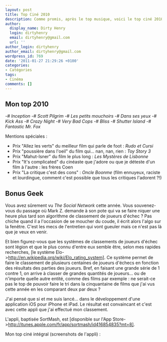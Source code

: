 ```yaml
---
layout: post
title: Top Ciné 2010
description: Comme promis, après le top musique, voici le top ciné 2010.
author:
  display_name: Dirty Henry
  login: dirtyhenry
  email: dirtyhenry@gmail.com
  url: ''
author_login: dirtyhenry
author_email: dirtyhenry@gmail.com
wordpress_id: 769
date: '2011-01-27 21:29:26 +0100'
categories:
- Catégories
tags:
- Cinéma
comments: []
---
```

<h2>Mon top 2010</h2>

-# *Inception*
-# *Scott Pilgrim*
-# *Les petits mouchoirs*
-# *Dans ses yeux*
-# *Kick Ass*
-# *Crazy Night*
-# *Very Bad Cops*
-# *Bliss*
-# *Shutter Island*
-# *Fantastic Mr. Fox*

Mentions spéciales :

- Prix "Allez les verts" du meilleur film qui parle de foot : *Rudo et Cursi*
- Prix "poussière dans l'oeil" du film qui... nan, nan, rien : *Toy Story 3*
- Prix "Mahut-Isner" du film le plus long : *Les Mystères de Lisbonne*
- Prix "It's complicated" du cinéaste que j'adore ou que je déteste d'un film à l'autre : les frères Coen
- Prix "La critique c'est des cons" : *Oncle Boonme* (film ennuyeux, raciste et lourdingue, comment c'est possible que tous les critiques l'adorent ?!)

<h2>Bonus Geek</h2>

Vous avez sûrement vu *The Social Network* cette année. Vous souvenez-vous du passage où Mark Z. demande à son pote qui va se faire niquer une heure plus tard son algorithme de classement de joueurs d'échec ? Pas chiche quand il a l'occasion de se moucher du coude, il écrit alors l'algo sur la fenêtre. C'est les mecs de l'entretien qui vont gueuler mais ce n'est pas là que je veux en venir.

Et bien figurez-vous que les systèmes de classements de joueurs d'échec sont légion et que le plus connu d'entre eux semble être, selon mes rapides recherches, [le système Elo->http://en.wikipedia.org/wiki/Elo_rating_system]. Ce système permet de faire le classement de plusieurs centaines de joueurs d'échecs en fonction des résultats des parties des joueurs. Bref, en faisant une grande série de 1 contre 1, on arrive à classer de grandes quantités de joueurs... ou de n'importe quelle autre entité, comme des films par exemple : ne serait-ce pas le top de pouvoir faire le tri dans la cinquantaine de films que j'ai vus cette année en les comparant deux par deux ?

J'ai pensé que si et me suis lancé... dans le développement d'une application iOS pour iPhone et iPad. Le résultat est convaincant et c'est avec cette appli que j'ai effectué mon classement.

L'appli, baptisée SortMash, est [disponible sur l'App Store->http://itunes.apple.com/fr/app/sortmash/id416854835?mt=8].

Mon top ciné intégral (screenshots de l'appli) :

<img461>

